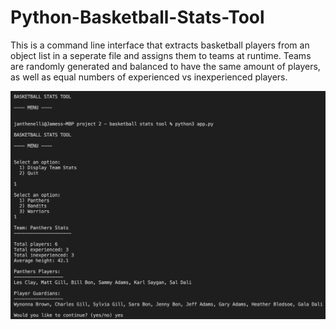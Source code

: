 # Python-Basketball-Stats-Tool

This is a command line interface that extracts basketball players from an object list in a seperate file and assigns them to teams at runtime. Teams are randomly generated and balanced to have the same amount of players, as well as equal numbers of experienced vs inexperienced players. 

![Screenshot](ScreenShot.png)
